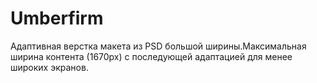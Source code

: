 # Umberfirm
Адаптивная верстка макета из PSD большой ширины.Максимальная ширина контента (1670px) с последующей адаптацией для менее широких экранов.
